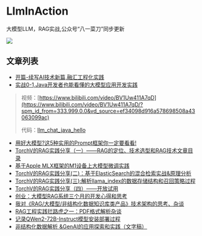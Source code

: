 # LlmInAction

大模型LLM，RAG实战,公众号“八一菜刀”同步更新

![](https://www.xiaominfo.com/images/website/mp/qrcode_mini.jpg)


## 文章列表

- [开篇-续写AI技术新篇,融汇工程化实践](https://mp.weixin.qq.com/s/rFclAZiPOrTTtpt4gvY_tg)
- [实战0-1,Java开发者也能看懂的大模型应用开发实践](https://mp.weixin.qq.com/s/UeMSA35L5oCSLAk6RxSMgw)
> 视频：[https://www.bilibili.com/video/BV1Uw411A7qD](https://www.bilibili.com/video/BV1Uw411A7qD/?spm_id_from=333.999.0.0&vd_source=ef34098d916a578698508a43063099ac)
> 
> 代码：[llm_chat_java_hello](llm_chat_java_hello)
- [用好大模型?这5种实用的Prompt框架你一定要看看!](https://www.xiaominfo.com/posts/use-prompt-framework/)
- [TorchV的RAG实践分享（一）——RAG的定位、技术选型和RAG技术文章目录](https://mp.weixin.qq.com/s/4D1XxrYcBS5UO6wazPWihg)
- [基于Apple MLX框架的M1设备上大模型微调实践](https://www.xiaominfo.com/2023/12/17/apple-mlx-lora-action/)
- [TorchV的RAG实践分享(二)：基于ElasticSearch的混合检索实战&原理分析](https://mp.weixin.qq.com/s/EBaGXFOnNHmF_rj_NLf_Ww)
- [TorchV的RAG实践分享(三):解析llama_index的数据存储结构和召回策略过程](https://www.xiaominfo.com/2024/01/14/torchv-rag-3/)
- [TorchV的RAG实践分享（四）——开放试用](https://www.luxiangdong.com/2024/01/25/lanuch-1/?utm_source=xiaoymin)
- [创业：大模型RAG系统三个月的开发心得和思考](https://www.xiaominfo.com/2024/04/01/torchv-summary-01/)
- [我对《RAG/大模型/非结构化数据知识库类产品》技术架构的思考、杂谈](https://www.xiaominfo.com/2024/07/03/torchv-think/)
- [RAG工程实践拦路虎之一：PDF格式解析杂谈](https://www.xiaominfo.com/2024/07/08/torchv-pdf-01/)
- [记录QWen2-72B-Instruct模型安装部署过程](https://mp.weixin.qq.com/s/7MzqwEXHKwZdnZ0Ud5Oejw)
- [非结构化数据解析 &GenAI的应用探索和实践（文字稿）](https://mp.weixin.qq.com/s/1nV7XTGSQ6C9sW-122teWg)
